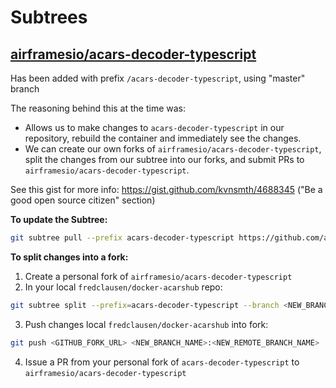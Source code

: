 # Subtrees

## [airframesio/acars-decoder-typescript](https://github.com/airframesio/acars-decoder-typescript)

Has been added with prefix `/acars-decoder-typescript`, using "master" branch

The reasoning behind this at the time was:

- Allows us to make changes to `acars-decoder-typescript` in our repository, rebuild the container and immediately see the changes.
- We can create our own forks of `airframesio/acars-decoder-typescript`, split the changes from our subtree into our forks, and submit PRs to `airframesio/acars-decoder-typescript`.

See this gist for more info: <https://gist.github.com/kvnsmth/4688345> ("Be a good open source citizen" section)

**To update the Subtree:**

```bash
git subtree pull --prefix acars-decoder-typescript https://github.com/airframesio/acars-decoder-typescript.git master
```

**To split changes into a fork:**

1. Create a personal fork of `airframesio/acars-decoder-typescript`
2. In your local `fredclausen/docker-acarshub` repo:

```bash
git subtree split --prefix=acars-decoder-typescript --branch <NEW_BRANCH_NAME>
```

3. Push changes local `fredclausen/docker-acarshub` into fork:

```bash
git push <GITHUB_FORK_URL> <NEW_BRANCH_NAME>:<NEW_REMOTE_BRANCH_NAME>
```

4. Issue a PR from your personal fork of `acars-decoder-typescript` to `airframesio/acars-decoder-typescript`
